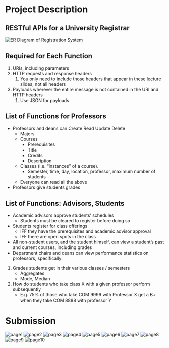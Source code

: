 # Project Description
## RESTful APIs for a University Registrar
![ER Diagram of Registration System](https://github.com/alscwha2/Projects/blob/master/Images/RestfulAPIImage.jpg?raw=true)
## Required for Each Function
1. URIs, including parameters
2. HTTP requests and response headers
	1. You only need to include those headers that appear in these lecture slides, not all headers
3. Payloads wherever the entire message is not contained in the URI and HTTP headers
	1. Use JSON for payloads
## List of Functions for Professors
* Professors and deans can Create Read Update Delete
	* Majors
	* Courses
		* Prerequisites
		* Title
		* Credits
		* Description
	* Classes (i.e. “instances” of a course).
		* Semester, time, day, location, professor, maximum number of students
	* Everyone can read all the above
* Professors give students grades
## List of Functions: Advisors, Students
* Academic advisors approve students’ schedules
	* Students must be cleared to register before doing so
* Students register for class offerings
	* IFF they have the prerequisites and academic advisor approval
	* IFF there are open spots in the class
* All non-student users, and the student himself, can view a student’s past and current courses, including grades
* Department chairs and deans can view
performance statistics on professors, specifically:
1. Grades students get in their various classes / semesters
	* Aggregates
	* Mode, Median
2. How do students who take class X with a given professor perform subsequently
	* E.g. 75% of those who take COM 9999 with Professor X get a B+ when they take COM 8888 with professor Y

# Submission
![page1](https://github.com/alscwha2/Projects/blob/master/Images/RestfulAPIDesign-images/0001.jpg?raw=true)
![page2](https://github.com/alscwha2/Projects/blob/master/Images/RestfulAPIDesign-images/0002.jpg?raw=true)
![page3](https://github.com/alscwha2/Projects/blob/master/Images/RestfulAPIDesign-images/0003.jpg?raw=true)
![page4](https://github.com/alscwha2/Projects/blob/master/Images/RestfulAPIDesign-images/0004.jpg?raw=true)
![page5](https://github.com/alscwha2/Projects/blob/master/Images/RestfulAPIDesign-images/0005.jpg?raw=true)
![page6](https://github.com/alscwha2/Projects/blob/master/Images/RestfulAPIDesign-images/0006.jpg?raw=true)
![page7](https://github.com/alscwha2/Projects/blob/master/Images/RestfulAPIDesign-images/0007.jpg?raw=true)
![page8](https://github.com/alscwha2/Projects/blob/master/Images/RestfulAPIDesign-images/0008.jpg?raw=true)
![page9](https://github.com/alscwha2/Projects/blob/master/Images/RestfulAPIDesign-images/0009.jpg?raw=true)
![page10](https://github.com/alscwha2/Projects/blob/master/Images/RestfulAPIDesign-images/0010.jpg?raw=true)

